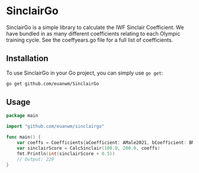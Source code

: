# SinclairGo

SinclairGo is a simple library to calculate the IWF Sinclair Coefficient. We have bundled in as many different coefficients relating to each Olympic training cycle. See the coeffyears.go file for a full list of coefficients. 

## Installation

To use SinclairGo in your Go project, you can simply use `go get`:

```bash
go get github.com/euanwm/SinclairGo
```

## Usage
```go
package main

import "github.com/euanwm/sinclairgo"

func main() {
    var coeffs = Coefficients{aCoefficient: AMale2021, bCoefficient: BMale2021}
    var sinclairScore = CalcSinclair(100.0, 200.0, coeffs)
    fmt.Println(int(sinclairScore + 0.5))
    // Output: 229
}
```